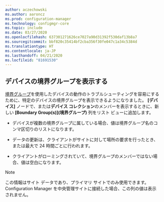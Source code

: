 ```yaml
---
author: aczechowski
ms.author: aaroncz
ms.prod: configuration-manager
ms.technology: configmgr-core
ms.topic: include
ms.date: 03/27/2020
ms.openlocfilehash: 637301271626ce7027a90d31392f530daf13b8a7
ms.sourcegitcommit: bbf820c35414bf2cba356f30fe047c1a34c5384d
ms.translationtype: HT
ms.contentlocale: ja-JP
ms.lasthandoff: 04/21/2020
ms.locfileid: "81691530"
---
```

## <a name="show-boundary-groups-for-devices"></a><a name="bkmk_boundary"></a> デバイスの境界グループを表示する

<!--6521835-->

[境界グループ](../../../../servers/deploy/configure/boundary-groups.md)を使用したデバイスの動作のトラブルシューティングを容易にするために、特定のデバイスの境界グループを表示できるようになりました。 **[デバイス]** ノードで、または**デバイス コレクション**のメンバーを表示するときに、新しい **[Boundary Group(s)]\(境界グループ\)** 列をリスト ビューに追加します。

- デバイスが複数の境界グループに属している場合、値は境界グループ名のコンマ区切りのリストになります。

- データの更新は、クライアントがサイトに対して場所の要求を行ったとき、または最大で 24 時間ごとに行われます。

- クライアントがローミングされていて、境界グループのメンバーではない場合、値は空白になります。

> [!NOTE]
> この情報はサイト データであり、プライマリ サイトでのみ使用できます。 Configuration Manager を中央管理サイトに接続した場合、この列の値は表示されません。
